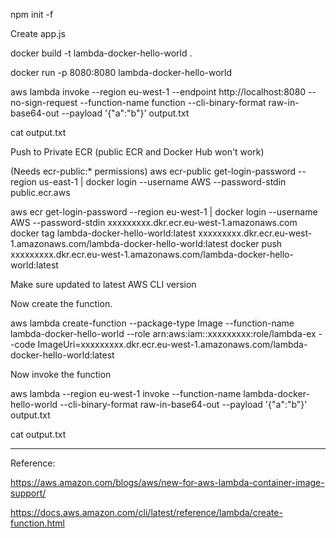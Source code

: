 
npm init -f

Create app.js

docker build -t lambda-docker-hello-world .

docker run -p 8080:8080 lambda-docker-hello-world

aws lambda invoke --region eu-west-1 --endpoint http://localhost:8080 --no-sign-request --function-name function --cli-binary-format raw-in-base64-out --payload '{"a":"b"}' output.txt

cat output.txt



Push to Private ECR (public ECR and Docker Hub won't work)


(Needs ecr-public:* permissions)
aws ecr-public get-login-password --region us-east-1 | docker login --username AWS --password-stdin public.ecr.aws

aws ecr get-login-password --region eu-west-1 | docker login --username AWS --password-stdin xxxxxxxxx.dkr.ecr.eu-west-1.amazonaws.com
docker tag lambda-docker-hello-world:latest xxxxxxxxx.dkr.ecr.eu-west-1.amazonaws.com/lambda-docker-hello-world:latest
docker push xxxxxxxxx.dkr.ecr.eu-west-1.amazonaws.com/lambda-docker-hello-world:latest


Make sure updated to latest AWS CLI version


Now create the function. 

aws lambda create-function --package-type Image  --function-name lambda-docker-hello-world --role  arn:aws:iam::xxxxxxxxx:role/lambda-ex --code ImageUri=xxxxxxxxx.dkr.ecr.eu-west-1.amazonaws.com/lambda-docker-hello-world:latest

Now invoke the function

aws lambda --region eu-west-1 invoke --function-name lambda-docker-hello-world --cli-binary-format raw-in-base64-out --payload '{"a":"b"}' output.txt

cat output.txt

---

Reference:

https://aws.amazon.com/blogs/aws/new-for-aws-lambda-container-image-support/

https://docs.aws.amazon.com/cli/latest/reference/lambda/create-function.html



